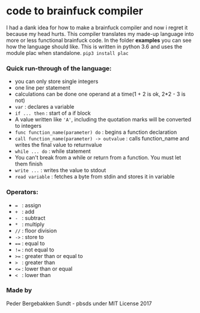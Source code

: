 # code to brainfuck compiler

I had a dank idea for how to make a brainfuck compiler and now i regret it because my head hurts.
This compiler translates my made-up language into more or less functional brainfuck code.
In the folder **examples** you can see how the language should like. This is written in
python 3.6 and uses the module plac when standalone.
`pip3 install plac`

### Quick run-through of the language:
* you can only store single integers
* one line per statement
* calculations can be done one operand at a time(1 + 2 is ok, 2*2 - 3 is not)
* `var` : declares a variable
* `if ... then` : start of a if block
* A value written like `'A'`, including the quotation marks will be converted to integers
* `func function_name(parameter) do` : begins a function declaration
* `call function_name(parameter) -> outvalue` : calls function_name and writes the final value to returnvalue
* `while ... do` : while statement
* You can't break from a while or return from a function. You must let them finish
* `write ...` : writes the value to stdout
* `read variable` : fetches a byte from stdin and stores it in variable

### Operators:
* `= ` : assign
* `+ ` : add
* `- ` : subtract
* `* ` : multiply
* `//` : floor division
* `->` : store to
* `==` : equal to
* `!=` : not equal to
* `>=` : greater than or equal to
* `> ` : greater than
* `<=` : lower  than or equal
* `< ` : lower than

### Made by
Peder Bergebakken Sundt - pbsds
under MIT License 2017